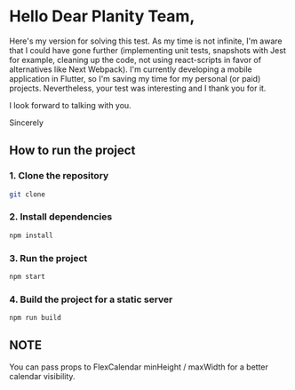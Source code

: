 # Hello Dear Planity Team,

Here's my version for solving this test. As my time is not infinite, I'm aware that I could have gone further (implementing unit tests, snapshots with Jest for example, cleaning up the code, not using react-scripts in favor of alternatives like Next Webpack). I'm currently developing a mobile application in Flutter, so I'm saving my time for my personal (or paid) projects. Nevertheless, your test was interesting and I thank you for it.

I look forward to talking with you.

Sincerely

## How to run the project

### 1. Clone the repository

```bash
git clone
```

### 2. Install dependencies

```bash
npm install
```

### 3. Run the project

```bash
npm start
```

### 4. Build the project for a static server

```bash
npm run build
```

## NOTE
You can pass props to FlexCalendar minHeight / maxWidth for a better calendar visibility.
